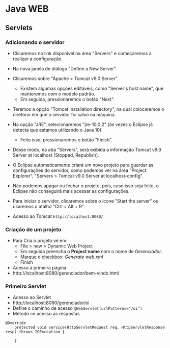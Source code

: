 # Java WEB

## Servlets

### Adicionando o servidor
- Clicaremos no link disponível na área "Servers" e começaremos a realizar a configuração.
- Na nova janela de diálogo "Define a New Server".
- Clicaremos sobre "Apache > Tomcat v9.0 Server". 
	- Existem algumas opções editáveis, como "Server's host name", que manteremos com o modelo padrão. 
	- Em seguida, pressionaremos o botão "Next".

- Teremos a opção "Tomcat installation directory", na qual colocaremos o diretório em que o servidor foi salvo na máquina.

- Na opção "JRE", selecionaremos "jre-10.0.2" (às vezes o Eclipse já detecta que estamos utilizando o Java 10). 
	- Feito isso, pressionaremos o botão "Finish".

- Desse modo, na aba "Servers", será exibida a informação Tomcat v9.0 Server at localhost [Stopped, Republish]. 
- O Eclipse automaticamente criará um novo projeto para guardar as configurações do servidor, como podemos ver na área "Project Explorer", "Servers > Tomcat v9.0 Server at localhost-config". 
- Não podemos apagar ou fechar o projeto, pois, caso isso seja feito, o Eclipse não conseguirá mais acessar as configurações.

- Para iniciar o servidor, clicaremos sobre o ícone "Start the server" ou usaremos o atalho "Ctrl + Alt + R".
- Acesso ao Tomcat
```http://localhost:8080/```

### Criação de um projeto

- Para Cria o projeto vé em:
	- File > new > Dynamic Web Project
	- Em seguida preencha o **Project name** com o nome de *Gerenciador*.
	- Marque o checkbox: *Generate web.xml*
	- Finish
- Acesso a primeira página
- http://localhost:8080/gerenciador/bem-vindo.html

### Primeiro Servlet
- Acesso ao Servlet 
- http://localhost:8080/gerenciador/oi
- Define o caminho de acesso
```@WebServlet(urlPatterns="/oi")```
- Método ce acesso as respostas
```
@Override
	protected void service(HttpServletRequest req, HttpServletResponse resp) throws IOException {
			
	}
```